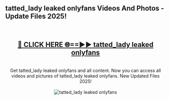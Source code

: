 <h2>tatted_lady leaked onlyfans Videos And Photos - Update Files 2025!</h2>
<br>
<div align="center">
<h2><a href="https://linkcuts.com/hfmhzwbr" rel="nofollow">🔴 CLICK HERE 🌐==►► tatted_lady leaked onlyfans</a></h2>
<br>
Get tatted_lady leaked onlyfans and all content. Now you can access all videos and pictures of tatted_lady leaked onlyfans. New Updated Files 2025!
<br>
<br>
<a href="https://linkcuts.com/hfmhzwbr" rel="nofollow" data-target="animated-image.originalLink"><img src="https://i.ibb.co.com/WyWwxjT/player-gif2.gif" alt="tatted_lady leaked onlyfans" style="max-width: 100%; display: inline-block;" data-target="animated-image.originalImage"></a>
</div>
<br>